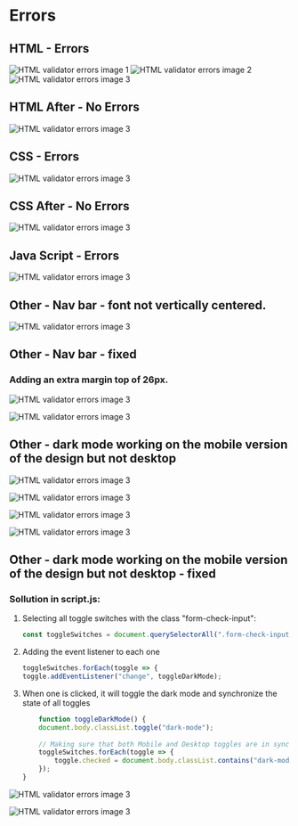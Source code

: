 # Errors

## HTML - Errors

![HTML validator errors image 1](../../images/html-errors-1.png)
![HTML validator errors image 2](../../images/html-errors-2.png)
![HTML validator errors image 3](../../images/html-errors-3.png)

## HTML After - No Errors

![HTML validator errors image 3](../../images/noerrors-html.png)

## CSS - Errors

![HTML validator errors image 3](../../images/css-errors-1.png)

## CSS After - No Errors

![HTML validator errors image 3](../../images/noerrors-css.png)


## Java Script - Errors

![HTML validator errors image 3](../../images/jshint.png)

## Other - Nav bar - font not vertically centered.

![HTML validator errors image 3](../../images/bug-navbar-1.png)


## Other - Nav bar - fixed

### Adding an extra margin top of 26px.



![HTML validator errors image 3](../../images/bug-navbar-2.png)

![HTML validator errors image 3](../../images/bug-navbar-3.png)





## Other - dark mode working on the mobile version of the design but not desktop 

![HTML validator errors image 3](../../images/bugs1.png)

![HTML validator errors image 3](../../images/bugs2.png)

![HTML validator errors image 3](../../images/bugs3.png)

![HTML validator errors image 3](../../images/bugs4.png)

## Other - dark mode working on the mobile version of the design but not desktop - fixed

### Sollution in script.js:

1. Selecting all toggle switches with the class "form-check-input":
   ```javascript
   const toggleSwitches = document.querySelectorAll(".form-check-input");


2. Adding the event listener to each one
    ```javascript
    toggleSwitches.forEach(toggle => {
    toggle.addEventListener("change", toggleDarkMode);

3. When one is clicked, it will toggle the dark mode and synchronize the state of all toggles
    ```javascript
        function toggleDarkMode() {
        document.body.classList.toggle("dark-mode");
        
        // Making sure that both Mobile and Desktop toggles are in sync.
        toggleSwitches.forEach(toggle => {
            toggle.checked = document.body.classList.contains("dark-mode");
        });
    }


![HTML validator errors image 3](../../images/bugs5.png)

![HTML validator errors image 3](../../images/bugs6.png)





